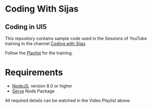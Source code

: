 
# Coding With Sijas

## Coding in UI5

This repository contains sample code used in the Sessions of YouTube training in the channel [Coding with Sijas](https://www.youtube.com/channel/UC25JO9NI6LLrsj5t0Ie8ZSg)

Follow the [Playlist](https://www.youtube.com/watch?v=SFU0pHvwPsY&list=PL54pcs7d52yfSdwl9h37kGY7vre4L1aUS&ab_channel=CodingwithSijas) for the training.
  

# Requirements

-  [NodeJS](https://nodejs.org/en/download/), version 8.0 or higher
- [Serve](https://www.npmjs.com/package/serve) Node Package

All required details can be watched in the Video Playlist above.
